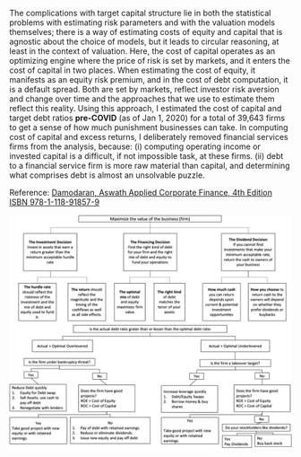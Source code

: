 The complications with target capital structure lie in both the statistical problems with estimating risk parameters and with the valuation models themselves; there is a way of estimating costs of equity and capital that is agnostic about the choice of models, but it leads to circular reasoning, at least in the context of valuation. Here, the cost of capital operates as an optimizing engine where the price of risk is set by markets, and it enters the cost of capital in two places. When estimating the cost of equity, it manifests as an equity risk premium, and in the cost of debt computation, it is a default spread. Both are set by markets, reflect investor risk aversion and change over time and the approaches that we use to estimate them reflect this reality. Using this approach, I estimated the cost of capital and target debt ratios **pre-COVID** (as of Jan 1, 2020) for a total of 39,643 firms to get a sense of how much punishment businesses can take. In computing cost of capital and excess returns, I deliberately removed financial services firms from the analysis, because: (i) computing operating income or invested capital is a difficult, if not impossible task, at these firms. (ii) debt to a financial service firm is more raw material than capital, and determining what comprises debt is almost an unsolvable puzzle.

Reference: [Damodaran, Aswath Applied Corporate Finance, 4th Edition ISBN 978-1-118-91857-9](https://www.wiley.com/en-us/Applied+Corporate+Finance%2C+4th+Edition-p-9781118918579)

![](flowcharts.png)
